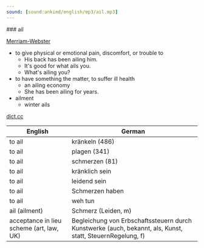 ```yaml
---
sound: [sound:ankimd/english/mp3/ail.mp3]
---
```


\### ail

[Merriam-Webster](https://www.merriam-webster.com/dictionary/ail)

- to give physical or emotional pain, discomfort, or trouble to
    - His back has been ailing him.
    - It's good for what ails you.
    - What's ailing you?
- to have something the matter, to suffer ill health
    - an ailing economy
    - She has been ailing for years.
- ailment
    - winter ails

[dict.cc](https://www.dict.cc/ail)

| English        | German       |
| -------------- | ------------ |
| to ail | kränkeln (486) |
| to ail | plagen (341) |
| to ail | schmerzen (81) |
| to ail | kränklich sein |
| to ail | leidend sein |
| to ail | Schmerzen haben |
| to ail | weh tun |
| ail (ailment) | Schmerz (Leiden, m) |
| acceptance in lieu scheme <AiL> (art, law, UK) | Begleichung von Erbschaftssteuern durch Kunstwerke (auch, bekannt, als, Kunst, statt, SteuernRegelung, f) |
